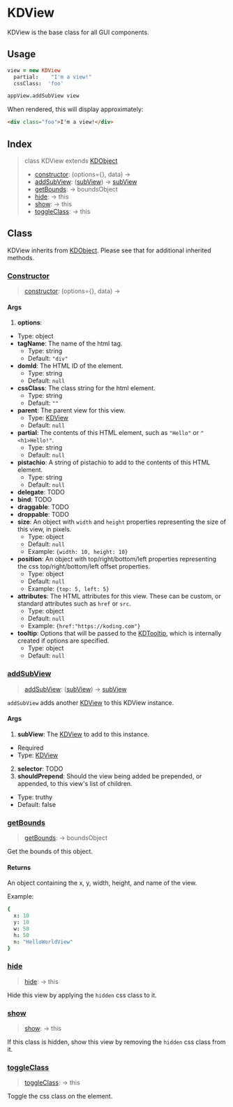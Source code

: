 # KDView

KDView is the base class for all GUI components. 


## Usage

```coffee
view = new KDView
  partial:    "I'm a view!"
  cssClass:  'foo'

appView.addSubView view
```

When rendered, this will display approximately:

```html
<div class="foo">I'm a view!</div>
```


## Index

> class KDView extends [KDObject][kdobject]
>   - [constructor](#constructor): (options={}, data) ->
>   - [addSubView](#addsubview): ([subView][kdview]) -> [subView][kdview]
>   - [getBounds](#getbounds): -> boundsObject
>   - [hide](#hide): -> this
>   - [show](#show): -> this
>   - [toggleClass](#toggleclass): -> this

## Class

KDView inherits from [KDObject][kdobject]. Please see that for additional 
inherited methods.

### [Constructor](https://github.com/koding/kd/blob/master/src/core/view.coffee#L72)
> [constructor](#constructor): (options={}, data) ->

#### Args

1. **options**:
  - Type: object
  - **tagName**: The name of the html tag.
    - Type: string
    - Default: `"div"`
  - **domId**: The HTML ID of the element.
    - Type:   string
    - Default: `null`
  - **cssClass**: The class string for the html element.  
    - Type: string
    - Default: `""`
  - **parent**: The parent view for this view.
    - Type: [KDView](./kdview.md)
    - Default: `null`
  - **partial**: The contents of this HTML element, such as `"Hello"` or 
    `"<h1>Hello!"`.
    - Type: string
    - Default: `null`
  - **pistachio**: A string of pistachio to add to the contents of this HTML 
    element.
    - Type: string
    - Default: `null`
  - **delegate**: TODO
  - **bind**: TODO
  - **draggable**: TODO
  - **droppable**: TODO
  - **size**: An object with `width` and `height` properties representing the 
    size of this view, in pixels.
    - Type: object
    - Default: `null` 
    - Example: `{width: 10, height: 10}`
  - **position**: An object with top/right/bottom/left properties representing 
    the css top/right/bottom/left offset properties.
    - Type: object
    - Default: `null`
    - Example: `{top: 5, left: 5}`
  - **attributes**: The HTML attributes for this view. These can be custom, or 
    standard attributes such as `href` or `src`.
    - Type: object
    - Default: `null`
    - Example: `{href:"https://koding.com"}`
  - **tooltip**: Options that will be passed to the 
    [KDTooltip](./kdtooltip.md), which is internally created if options are 
specified.
    - Type: object
    - Default: `null`

### [addSubView](https://github.com/koding/kd/blob/master/src/core/view.coffee#L439)
> [addSubView](#addsubview): ([subView][kdview]) -> [subView][kdview]

`addSubView` adds another [KDView](./kdview.md) to this KDView instance.

#### Args

1. **subView**: The [KDView](./kdview.md) to add to this instance.
  - Required
  - Type: [KDView](./kdview.md)
2. **selector**: TODO
3. **shouldPrepend**: Should the view being added be prepended, or appended, to 
  this view's list of children.
  - Type: truthy
  - Default: false

### [getBounds](https://github.com/koding/kd/blob/master/src/core/view.coffee#L325)
> [getBounds](#getbounds): -> boundsObject

Get the bounds of this object.

#### Returns

An object containing the x, y, width, height, and name of the view.

Example:

```coffee
{
  x: 10
  y: 10
  w: 50
  h: 50
  n: "HelloWorldView"
}
```

### [hide](https://github.com/koding/kd/blob/master/src/core/view.coffee#L336)
> [hide](#hide): -> this

Hide this view by applying the `hidden` css class to it.

### [show](https://github.com/koding/kd/blob/master/src/core/view.coffee#L341)
> [show](#show): -> this

If this class is hidden, show this view by removing the `hidden` css class from 
it.

### [toggleClass](https://github.com/koding/kd/blob/master/src/core/view.coffee#L318)
> [toggleClass](#toggleclass): -> this

Toggle the css class on the element.




[kdobject]: ../core/kdobject.md
[kdview]: ./
